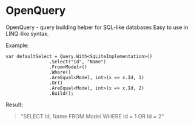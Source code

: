 # OpenQuery
OpenQuery - query building helper for SQL-like databases
Easy to use in LINQ-like syntax.

Example:

```
var defaultSelect = Query.With<SqLiteImplementation>()
                .Select("Id", "Name")
                .From<Model>()
                .Where()
                .AreEqual<Model, int>(x => x.Id, 1)
                .Or()
                .AreEqual<Model, int>(x => x.Id, 2)
                .Build();
```                
Result: 
> "SELECT Id, Name FROM Model WHERE Id = 1 OR Id = 2"
